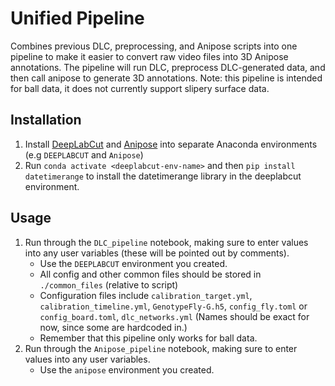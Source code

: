 # Unified Pipeline

Combines previous DLC, preprocessing, and Anipose scripts into one pipeline to make it easier to convert raw video files into 3D Anipose annotations. The pipeline will run DLC, preprocess DLC-generated data, and then call anipose to generate 3D annotations. Note: this pipeline is intended for ball data, it does not currently support slipery surface data.

## Installation

1. Install [DeepLabCut](https://deeplabcut.github.io/DeepLabCut/docs/installation.html) and [Anipose](https://anipose.readthedocs.io/en/latest/installation.html) into separate Anaconda environments (e.g `DEEPLABCUT` and `Anipose`)
2. Run `conda activate <deeplabcut-env-name>` and then `pip install datetimerange` to install the datetimerange library in the deeplabcut environment. 

## Usage

1. Run through the `DLC_pipeline` notebook, making sure to enter values into any user variables (these will be pointed out by comments).
    - Use the `DEEPLABCUT` environment you created.
    - All config and other common files should be stored in `./common_files` (relative to script)
    - Configuration files include `calibration_target.yml`, `calibration_timeline.yml`, `GenotypeFly-G.h5`, `config_fly.toml` or `config_board.toml`, `dlc_networks.yml` (Names should be exact for now, since some are hardcoded in.)
    - Remember that this pipeline only works for ball data.
2. Run through the `Anipose_pipeline` notebook, making sure to enter values into any user variables.
    - Use the `anipose` environment you created.

